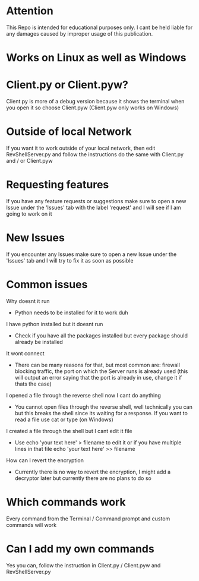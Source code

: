 # Attention
This Repo is intended for educational purposes only. I cant be held liable for any damages 
caused by improper usage of this publication.

# Works on Linux as well as Windows

# Client.py or Client.pyw?
Client.py is more of a debug version because it shows the terminal when you open it so choose Client.pyw (Client.pyw only works on Windows)

# Outside of local Network
If you want it to work outside of your local network, then edit RevShellServer.py and follow the instructions do the same with Client.py and / or Client.pyw

# Requesting features
If you have any feature requests or suggestions make sure to open a new Issue under the 'Issues' tab with the label 'request' and I will see if I am going to work on it

# New Issues
If you encounter any Issues make sure to open a new Issue under the 'Issues' tab and I will try to fix it as soon as possible

# Common issues
Why doesnt it run
- Python needs to be installed for it to work duh

I have python installed but it doesnt run
- Check if you have all the packages installed but every package should already be installed

It wont connect
- There can be many reasons for that, but most common are: firewall blocking traffic, the port on which the Server runs is already used (this will output an error saying that the port is already in use, change it if thats the case)

I opened a file through the reverse shell now I cant do anything
- You cannot open files through the reverse shell, well technically you can but this breaks the shell since its waiting for a response. If you want to read a file use cat or type (on Windows)

I created a file through the shell but I cant edit it file
- Use echo 'your text here' > filename to edit it or if you have multiple lines in that file echo 'your text here' >> filename

How can I revert the encryption
- Currently there is no way to revert the encryption, I might add a decryptor later but currently there are no plans to do so

# Which commands work
Every command from the Terminal / Command prompt and custom commands will work

# Can I add my own commands
Yes you can, follow the instruction in Client.py / Client.pyw and RevShellServer.py
